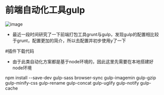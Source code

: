# 前端自动化工具gulp
![image](https://cloud.githubusercontent.com/assets/18028533/20460541/49c1607c-af21-11e6-81cc-0e446b02d50a.png)

- 最近一段时间研究了一下前端打包工具grunt与gulp，发现gulp的配置相比较于grunt，配置更加的简介，所以去配置并初步使用y了一下

#插件下载代码 

- 由于此类自动化方案都是基于node环境的，因此这里先需要在本地搭建好node环境
 
npm install --save-dev gulp-sass browser-sync gulp-imagemin gulp-gzip gulp-minify-css gulp-rename gulp-concat gulp-uglify gulp-notify gulp-cache


